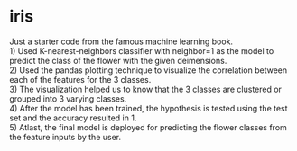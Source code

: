 # iris
Just a starter code from the famous machine learning book.\
	1) Used K-nearest-neighbors classifier with neighbor=1 as the model to predict the class of the flower with the given deimensions. \
	2) Used the pandas plotting technique to visualize the correlation between each of the features for the 3 classes. \
	3) The visualization helped us to know that the 3 classes are clustered or grouped into 3 varying classes. \
	4) After the model has been trained, the hypothesis is tested using the test set and the accuracy resulted in 1. \
	5) Atlast, the final model is deployed for predicting the flower classes from the feature inputs by the user. 

